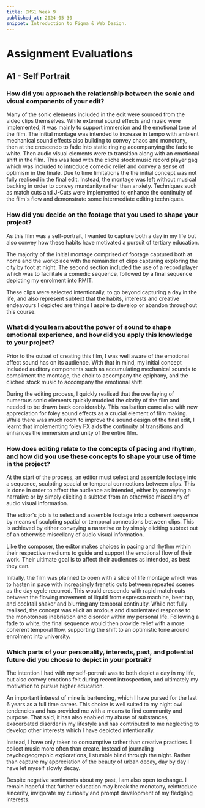 ```yaml
---
title: DMS1 Week 9
published_at: 2024-05-30
snippet: Introduction to Figma & Web Design.
---
```


# Assignment Evaluations

## A1 - Self Portrait

### How did you approach the **relationship** between the sonic and visual components of your edit? 

Many of the sonic elements included in the edit were sourced from the video clips themselves. While external sound effects and music were implemented, it was mainly to support immersion and the emotional tone of the film. The initial montage was intended to increase in tempo with ambient mechanical sound effects also building to convey chaos and monotony, then at the crescendo to fade into static ringing accompanying the fade to white. Then audio visual elements were to transition along with an emotional shift in the film. This was lead with the cliche stock music record player gag which was included to introduce comedic relief and convey a sense of optimism in the finale. Due to time limitations the the initial concept was not fully realised in the final edit. Instead, the montage was left without musical backing in order to convey mundanity rather than anxiety. Techniques such as match cuts and J-Cuts were implemented to enhance the continuity of the film's flow and demonstrate some intermediate editing techniques. 


### How did you decide on the **footage** that you used to shape your project? 

As this film was a self-portrait, I wanted to capture both a day in my life but also convey how these habits have motivated a pursuit of tertiary education. 

The majority of the initial montage comprised of footage captured both at home and the workplace with the remainder of clips capturing exploring the city by foot at night. The second section included the use of a record player which was to facilitate a comedic sequence, followed by a final sequence depicting my enrolment into RMIT. 

These clips were selected intentionally, to go beyond capturing a day in the life, and also represent subtext that the habits, interests and creative endeavours I depicted are things I aspire to develop or abandon throughout this course. 


### What did you learn about the power of sound to shape **emotional experience**, and how did you apply this knowledge to your project? 

Prior to the outset of creating this film, I was well aware of the emotional affect sound has on its audience. With that in mind, my initial concept included auditory components such as accumulating mechanical sounds to compliment the montage, the choir to accompany the epiphany, and the cliched stock music to accompany the emotional shift. 

During the editing process, I quickly realised that the overlaying of numerous sonic elements quickly muddied the clarity of the film and needed to be drawn back considerably. This realisation came also with new appreciation for foley sound effects as a crucial element of film making. While there was much room to improve the sound design of the final edit, I learnt that implementing foley FX aids the continuity of transitions and enhances the immersion and unity of the entire film.


### How does editing relate to the concepts of **pacing** and **rhythm**, and how did you use these concepts to shape your use of time in the project? 

At the start of the process, an editor must select and assemble footage into a sequence, sculpting spacial or temporal connections between clips. This is done in order to affect the audience as intended, either by conveying a narrative or by simply eliciting a subtext from an otherwise miscellany of audio visual information.  

The editor's job is to select and assemble footage into a coherent sequence by means of sculpting spatial or temporal connections between clips. This is achieved by either conveying a narrative or by simply eliciting subtext out of an otherwise miscellany of audio visual information. 

Like the composer, the editor makes choices in pacing and rhythm within their respective mediums to guide and support the emotional flow of their work. Their ultimate goal is to affect their audiences as intended, as best they can.

Initially, the film was planned to open with a slice of life montage which was to hasten in pace with increasingly frenetic cuts between repeated scenes as the day cycle recurred. This would crescendo with rapid match cuts between the flowing movement of liquid from espresso machine, beer tap, and cocktail shaker and blurring any temporal continuity. While not fully realised, the concept was elicit an anxious and disorientated response to the monotonous inebriation and disorder within my personal life. Following a fade to white, the final sequence would then provide relief with a more coherent temporal flow, supporting the shift to an optimistic tone around enrolment into university.


### Which parts of your **personality, interests, past**, and **potential future** did you choose to depict in your portrait? 

The intention I had with my self-portrait was to both depict a day in my life, but also convey emotions felt during recent introspection, and ultimately my motivation to pursue higher education.

An important interest of mine is bartending, which I have pursed for the last 6 years as a full time career. This choice is well suited to my night owl tendencies and has provided me with a means to find community and purpose. That said, it has also enabled my abuse of substances, exacerbated disorder in my lifestyle and has contributed to me neglecting to develop other interests which I have depicted intentionally. 

Instead, I have only taken to consumptive rather than creative practices. I collect music more often than create. Instead of journaling psychogeographic explorations, I stumble blind through the night. Rather than capture my appreciation of the beauty of urban decay, day by day I have let myself slowly decay. 

Despite negative sentiments about my past, I am also open to change. I remain hopeful that further education may break the monotony, reintroduce sincerity, invigorate my curiosity and prompt development of my fledgling interests.